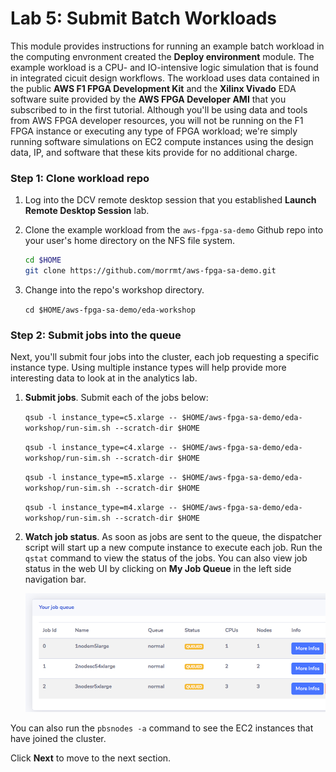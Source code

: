 # Lab 5: Submit Batch Workloads

This module provides instructions for running an example batch workload in the computing envronment created the **Deploy environment** module. The example workload is a CPU- and IO-intensive logic simulation that is found in integrated cicuit design workflows.  The workload uses data contained in the public **AWS F1 FPGA Development Kit** and the **Xilinx Vivado** EDA software suite provided by the **AWS FPGA Developer AMI** that you subscribed to in the first tutorial. Although you'll be using data and tools from AWS FPGA developer resources, you will not be running on the F1 FPGA instance or executing any type of FPGA workload; we're simply running software simulations on EC2 compute instances using the design data, IP, and software that these kits provide for no additional charge.

### Step 1: Clone workload repo

1. Log into the DCV remote desktop session that you established **Launch Remote Desktop Session** lab.

1. Clone the example workload from the `aws-fpga-sa-demo` Github repo into your user's home directory on the NFS file system.

    ```bash
    cd $HOME
    git clone https://github.com/morrmt/aws-fpga-sa-demo.git
    ```

1. Change into the repo's workshop directory.

    `cd $HOME/aws-fpga-sa-demo/eda-workshop`

### Step 2: Submit jobs into the queue

Next, you'll submit four jobs into the cluster, each job requesting a specific instance type.  Using multiple instance types will help provide more interesting data to look at in the analytics lab.

1. **Submit jobs**. Submit each of the jobs below:

    `qsub -l instance_type=c5.xlarge -- $HOME/aws-fpga-sa-demo/eda-workshop/run-sim.sh --scratch-dir $HOME`

    `qsub -l instance_type=c4.xlarge -- $HOME/aws-fpga-sa-demo/eda-workshop/run-sim.sh --scratch-dir $HOME`

    `qsub -l instance_type=m5.xlarge -- $HOME/aws-fpga-sa-demo/eda-workshop/run-sim.sh --scratch-dir $HOME`

    `qsub -l instance_type=m4.xlarge -- $HOME/aws-fpga-sa-demo/eda-workshop/run-sim.sh --scratch-dir $HOME`

1. **Watch job status**. As soon as jobs are sent to the queue, the dispatcher script will start up a new compute instance to execute each job.  Run the `qstat` command to view the status of the jobs.  You can also view job status in the web UI by clicking on **My Job Queue** in the left side navigation bar.

    ![](../../../imgs/howtojob-10.png)

You can also run the `pbsnodes -a` command to see the EC2 instances that have joined the cluster.

Click **Next** to move to the next section.
